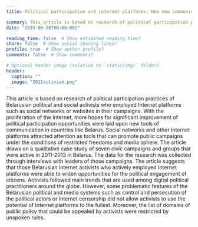 ```yaml
---
title: Political participation and internet platforms: How new communication technologies help Belarusian civic activists

summary: This article is based on research of political participation practices of Belarusian political and social activists who employed Internet platforms such as social networks or websites in their campaigns. With the proliferation of the Internet, more hopes for significant improvement of political participation opportunities were laid upon new tools of communication in countries like Belarus.
date: "2019-06-20T00:00:00Z"

reading_time: false  # Show estimated reading time?
share: false  # Show social sharing links?
profile: true  # Show author profile?
comments: false  # Show comments?

# Optional header image (relative to `static/img/` folder).
header:
  caption: ""
  image: "2011activism.png"
---
```

This article is based on research of political participation practices of Belarusian political and social activists who employed Internet platforms such as social networks or websites in their campaigns. With the proliferation of the Internet, more hopes for significant improvement of political participation opportunities were laid upon new tools of communication in countries like Belarus. Social networks and other Internet platforms attracted attention as tools that can promote public campaigns under the conditions of restricted freedoms and media sphere. The article draws on a qualitative case study of seven civic campaigns and groups that were active in 2011-2013 in Belarus. The data for the research was collected through interviews with leaders of those campaigns. The article suggests that those Belarusian Internet activists who actively employed Internet platforms were able to widen opportunities for the political engagement of citizens. Activists followed main trends that are used among digital political practitioners around the globe. However, some problematic features of the Belarusian political and media systems such as control and persecution of the political actors or Internet censorship did not allow activists to use the potential of Internet platforms to the fullest. Moreover, the list of domains of public policy that could be appealed by activists were restricted by unspoken rules.
